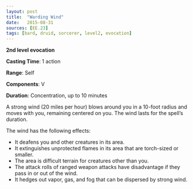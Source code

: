```yaml
---
layout: post
title:  "Warding Wind"
date:   2015-08-31
sources: [EE.23]
tags: [bard, druid, sorcerer, level2, evocation]
---
```


**2nd level evocation**

**Casting Time**: 1 action

**Range**: Self

**Components**: V

**Duration**: Concentration, up to 10 minutes

A strong wind (20 miles per hour) blows around you in a 10-foot radius and moves with you, remaining centered on you. The wind lasts for the spell’s duration.

The wind has the following effects:

* It deafens you and other creatures in its area.
* It extinguishes unprotected flames in its area that are torch-sized or smaller.
* The area is difficult terrain for creatures other than you.
* The attack rolls of ranged weapon attacks have disadvantage if they pass in or out of the wind.
* It hedges out vapor, gas, and fog that can be dispersed by strong wind.
